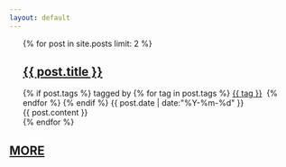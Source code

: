 ```yaml
---
layout: default
---
```


<div>
  <ul class="listing">
  {% for post in site.posts limit: 2 %}
  <article class="content">
    <section class="title">
      <h2><a href="{{ post.url }}">{{ post.title }}</a></h2>
    </section>
    <section class="meta">
    {% if post.tags %}
    <span class="tags">
      tagged by 
      {% for tag in post.tags %}
      <a href="/tags.html#{{ tag }}" title="{{ tag }}">{{ tag }}</a>&nbsp;
      {% endfor %}
    </span>
    {% endif %}
    <span class="time">
      <time datetime="{{ post.date | date:"%Y-%m-%d" }}">{{ post.date | date:"%Y-%m-%d" }}</time>
    </span>
    </section>
    <section class="post">
    {{ post.content }}
    </section>
    </article>
  {% endfor %}
  </ul>
  <div class="center">
  <h2><a href="/archive.html">MORE</a></h2>
  </div>
</div>
